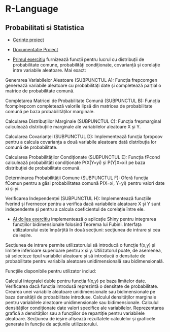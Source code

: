 # R-Language
## Probabilitati si Statistica

* [Cerinte proiect](https://github.com/AlexandraMarinaBerlinschi/R-Language/blob/86253c79337bd6523cdb39a9e2115c8fc501ad5f/Proiect%20la%20Probabilita%CC%86t%CC%A6i%20s%CC%A6i%20Statistica%CC%86%20INFO%202023.pdf/)
* [Documentatie Proiect](https://github.com/AlexandraMarinaBerlinschi/R-Language/blob/86253c79337bd6523cdb39a9e2115c8fc501ad5f/DocumentatieProiectPS.pdf/)

* [Primul exercitiu](https://github.com/AlexandraMarinaBerlinschi/R-Language/blob/86253c79337bd6523cdb39a9e2115c8fc501ad5f/proiect_ex1.R/) furnizează funcții pentru lucrul cu distribuții de probabilitate comune, probabilități condiționate, covarianță și corelație între variabile aleatoare. Mai exact:

Generarea Variabilelor Aleatoare (SUBPUNCTUL A): Funcția frepcomgen generează variabile aleatoare cu probabilități date și completează parțial o matrice de probabilitate comună.

Completarea Matricei de Probabilitate Comună (SUBPUNCTUL B): Funcția fcomplrepcom completează valorile lipsă din matricea de probabilitate comună pe baza probabilităților marginale.

Calcularea Distribuțiilor Marginale (SUBPUNCTUL C): Funcția frepmarginal calculează distribuțiile marginale ale variabilelor aleatoare X și Y.

Calcularea Covarianței (SUBPUNCTUL D): Implementează funcția fpropcov pentru a calcula covarianța a două variabile aleatoare dată distribuția lor comună de probabilitate.

Calcularea Probabilităților Condiționate (SUBPUNCTUL E): Funcția fPcond calculează probabilități condiționate P(X|Y=yi) și P(Y|X=xi) pe baza distribuției de probabilitate comună.

Determinarea Probabilității Comune (SUBPUNCTUL F): Oferă funcția fComun pentru a găsi probabilitatea comună P(X=xi, Y=yi) pentru valori date xi și yi.

Verificarea Independenței (SUBPUNCTUL H): Implementează funcțiile fverind și fvernecor pentru a verifica dacă variabilele aleatoare X și Y sunt independente și pentru a calcula coeficientul de corelație între ele.


* [Al doilea exercitiu](https://github.com/AlexandraMarinaBerlinschi/R-Language/blob/86253c79337bd6523cdb39a9e2115c8fc501ad5f/proiect_ex2.R/) implementează o aplicație Shiny pentru integrarea funcțiilor bidimensionale folosind Teorema lui Fubini. Interfața utilizatorului este împărțită în două secțiuni: secțiunea de intrare și cea de ieșire.

Secțiunea de intrare permite utilizatorului să introducă o funcție  f(x,y) și limitele inferioare  superioare pentru x și y. Utilizatorul poate, de asemenea, să selecteze tipul variabilei aleatoare și să introducă o densitate de probabilitate pentru variabila aleatoare unidimensională sau bidimensională.

Funcțiile disponibile pentru utilizator includ:

Calculul integralei duble pentru funcția  f(x,y) pe baza limitelor date.
Verificarea dacă funcția introdusă reprezintă o densitate de probabilitate.
Crearea unei variabile aleatoare unidimensionale sau bidimensionale pe baza densității de probabilitate introduse.
Calculul densităților marginale pentru variabilele aleatoare unidimensionale sau bidimensionale.
Calculul densităților condiționate date valori specifice ale variabilelor.
Reprezentarea grafică a densităților sau a funcțiilor de repartiție pentru variabilele aleatoare.
Secțiunea de ieșire afișează rezultatele calculelor și graficele generate în funcție de acțiunile utilizatorului.
